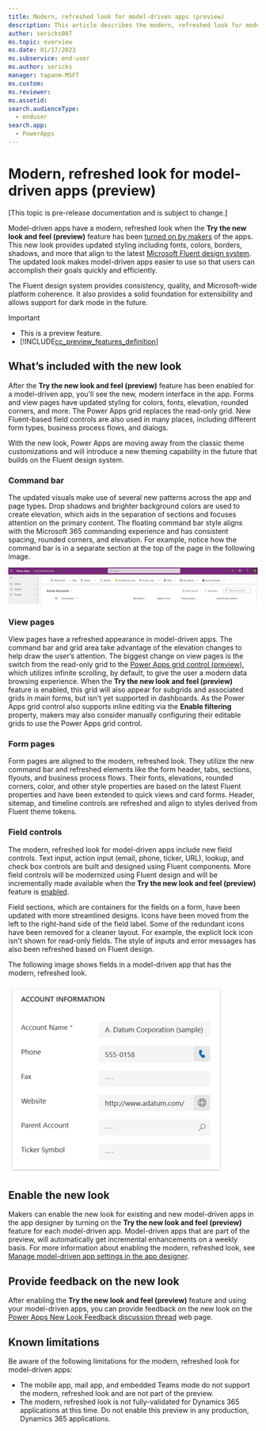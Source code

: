 ```yaml
---
title: Modern, refreshed look for model-driven apps (preview)
description: This article describes the modern, refreshed look for model-driven apps
author: sericks007
ms.topic: overview
ms.date: 01/17/2023
ms.subservice: end-user
ms.author: sericks
manager: tapanm-MSFT
ms.custom: 
ms.reviewer:
ms.assetid: 
search.audienceType: 
  - enduser
search.app: 
  - PowerApps
---
```


# Modern, refreshed look for model-driven apps (preview)

[This topic is pre-release documentation and is subject to change.]

Model-driven apps have a modern, refreshed look when the **Try the new look and feel (preview)** feature has been [turned on by makers](modern-fluent-design.md#enable-the-new-look) of the apps.  This new look provides updated styling including fonts, colors, borders, shadows, and more that align to the latest [Microsoft Fluent design system](https://react.fluentui.dev/?path=/docs/concepts-introduction--page). The updated look makes model-driven apps easier to use so that users can accomplish their goals quickly and efficiently.

The Fluent design system provides consistency, quality, and Microsoft-wide platform coherence. It also provides a solid foundation for extensibility and allows support for dark mode in the future. 

> [!IMPORTANT]
> - This is a preview feature.
> - [!INCLUDE[cc_preview_features_definition](../includes/cc-preview-features-definition.md)]
> 
## What’s included with the new look
After the **Try the new look and feel (preview)** feature has been enabled for a model-driven app, you'll see the new, modern interface in the app. Forms and view pages have updated styling for colors, fonts, elevation, rounded corners, and more. The Power Apps grid replaces the read-only grid. New Fluent-based field controls are also used in many places, including different form types, business process flows, and dialogs.

With the new look, Power Apps are moving away from the classic theme customizations and will introduce a new theming capability in the future that builds on the Fluent design system.  

### Command bar
The updated visuals make use of several new patterns across the app and page types. Drop shadows and brighter background colors are used to create elevation, which aids in the separation of sections and focuses attention on the primary content. The floating command bar style aligns with the Microsoft 365 commanding experience and has consistent spacing, rounded corners, and elevation. For example, notice how the command bar is in a separate section at the top of the page in the following image.

![Floating command bar](media/new-command-bar.png)

### View pages
View pages have a refreshed appearance in model-driven apps. The command bar and grid area take advantage of the elevation changes to help draw the user’s attention. The biggest change on view pages is the switch from the read-only grid to the [Power Apps grid control (preview)](../maker/model-driven-apps/the-power-apps-grid-control.md), which utilizes infinite scrolling, by default, to give the user a modern data browsing experience. When the **Try the new look and feel (preview)** feature is enabled, this grid will also appear for subgrids and associated grids in main forms, but isn't yet supported in dashboards. As the Power Apps grid control also supports inline editing via the **Enable filtering** property, makers may also consider manually configuring their editable grids to use the Power Apps grid control.  

### Form pages
Form pages are aligned to the modern, refreshed look. They utilize the new command bar and refreshed elements like the form header, tabs, sections, flyouts, and business process flows. Their fonts, elevations, rounded corners, color, and other style properties are based on the latest Fluent properties and have been extended to quick views and card forms. Header, sitemap, and timeline controls are refreshed and align to styles derived from Fluent theme tokens.  

### Field controls
The modern, refreshed look for model-driven apps include new field controls. Text input, action input (email, phone, ticker, URL), lookup, and check box controls are built and designed using Fluent components. More field controls will be modernized using Fluent design and will be incrementally made available when the **Try the new look and feel (preview)** feature is [enabled](modern-fluent-design.md#enable-the-new-look).

Field sections, which are containers for the fields on a form, have been updated with more streamlined designs. Icons have been moved from the left to the right-hand side of the field label. Some of the redundant icons have been removed for a cleaner layout. For example, the explicit lock icon isn't shown for read-only fields. The style of inputs and error messages has also been refreshed based on Fluent design. 

The following image shows fields in a model-driven app that has the modern, refreshed look.

![Fields in a model-driven app that has the modern, refreshed look.](media/modern-fields.png)

## Enable the new look
Makers can enable the new look for existing and new model-driven apps in the app designer by turning on the **Try the new look and feel (preview)** feature for each model-driven app. Model-driven apps that are part of the preview, will automatically get incremental enhancements on a weekly basis. For more information about enabling the modern, refreshed look, see [Manage model-driven app settings in the app designer](../maker/model-driven-apps/app-properties.md#upcoming).

## Provide feedback on the new look
After enabling the **Try the new look and feel (preview)** feature and using your model-driven apps, you can provide feedback on the new look on the [Power Apps New Look Feedback discussion thread](https://go.microsoft.com/fwlink/?linkid=2221574) web page.

## Known limitations
Be aware of the following limitations for the modern, refreshed look for model-driven apps:

- The mobile app, mail app, and embedded Teams mode do not support the modern, refreshed look and are not part of the preview.
- The modern, refreshed look is not fully-validated for Dynamics 365 applications at this time. Do not enable this preview in any production, Dynamics 365 applications.

